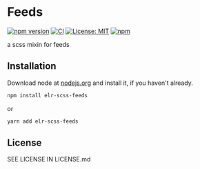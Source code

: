 # Feeds

[![npm version](http://img.shields.io/npm/v/elr-scss-feeds.svg)](https://www.npmjs.org/package/elr-scss-feeds)
[![CI](https://github.com/Beth3346/elr-scss-feeds/actions/workflows/node.js.yml/badge.svg)](https://github.com/Beth3346/elr-scss-feeds/actions/workflows/node.js.yml)
[![License: MIT](https://img.shields.io/badge/License-MIT-yellow.svg)](https://opensource.org/licenses/MIT)
[![npm](https://img.shields.io/npm/dm/elr-scss-feeds.svg?style=flat)](https://npmjs.com/package/elr-scss-feeds)

a scss mixin for feeds

## Installation

Download node at [nodejs.org](http://nodejs.org) and install it, if you haven't already.

```sh
npm install elr-scss-feeds
```

or

```sh
yarn add elr-scss-feeds
```

## License

SEE LICENSE IN LICENSE.md
